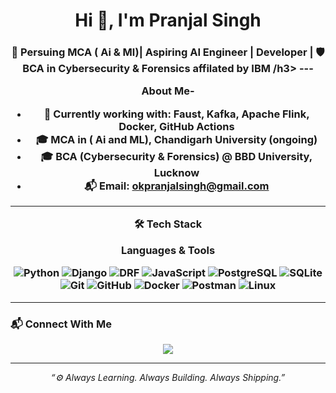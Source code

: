 <h1 align="center">Hi 👋, I'm Pranjal Singh</h1>
<h3 align="center">🚀 Persuing MCA ( Ai & Ml)| Aspiring AI Engineer | Developer | 🛡️ BCA in Cybersecurity & Forensics affilated by IBM /h3>
---

About Me-

- 🌱 Currently working with: **Faust**, **Kafka**, **Apache Flink**, **Docker**, **GitHub Actions**
- 🎓 MCA in ( Ai and ML), Chandigarh University (ongoing)
- 🎓 BCA (Cybersecurity & Forensics) @ BBD University, Lucknow
- 📬 Email: [okpranjalsingh@gmail.com](mailto:okpranjalsingh@gmail.com)

---

🛠️ Tech Stack

Languages & Tools

![Python](https://img.shields.io/badge/-Python-3776AB?style=for-the-badge&logo=python&logoColor=white)
![Django](https://img.shields.io/badge/-Django-092E20?style=for-the-badge&logo=django)
![DRF](https://img.shields.io/badge/-DRF-red?style=for-the-badge&logo=django&logoColor=white)
![JavaScript](https://img.shields.io/badge/-JavaScript-F7DF1E?style=for-the-badge&logo=javascript&logoColor=black)
![PostgreSQL](https://img.shields.io/badge/-PostgreSQL-336791?style=for-the-badge&logo=postgresql&logoColor=white)
![SQLite](https://img.shields.io/badge/-SQLite-003B57?style=for-the-badge&logo=sqlite)
![Git](https://img.shields.io/badge/-Git-F05032?style=for-the-badge&logo=git)
![GitHub](https://img.shields.io/badge/-GitHub-181717?style=for-the-badge&logo=github)
![Docker](https://img.shields.io/badge/-Docker-2496ED?style=for-the-badge&logo=docker)
![Postman](https://img.shields.io/badge/-Postman-FF6C37?style=for-the-badge&logo=postman)
![Linux](https://img.shields.io/badge/-Linux-FCC624?style=for-the-badge&logo=linux&logoColor=black)

---
### 📬 Connect With Me

<p align="center">
  <a href="mailto:okpranjalsingh@gmail.com"><img src="https://img.shields.io/badge/-Email-grey?style=for-the-badge&logo=gmail" /></a>
</p>

---

<p align="center"><i>“⚙️ Always Learning. Always Building. Always Shipping.”</i></p>

